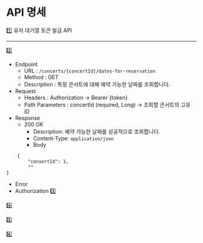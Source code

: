 # API 명세


:one: 유저 대기열 토큰 발급 API


---


:two:
- Endpoint
  - URL : `/concerts/{concertId}/dates-for-reservation`
  - Method : GET
  - Description : 특정 콘서트에 대해 예약 가능한 날짜를 조회합니다.
- Request
  - Headers : Authorization -> Bearer {token}
  - Path Parameters : concertId (required, Long) -> 조회할 콘서트의 고유 ID
- Response
  - 200 OK
    - Description: 예약 가능한 날짜를 성공적으로 조회합니다.
    - Content-Type: `application/json`
    - Body
```html
    {
        "consertId": 1,
        ""
}
```

- Error
- Authorization
:three:

:four:

:five:

:six:
